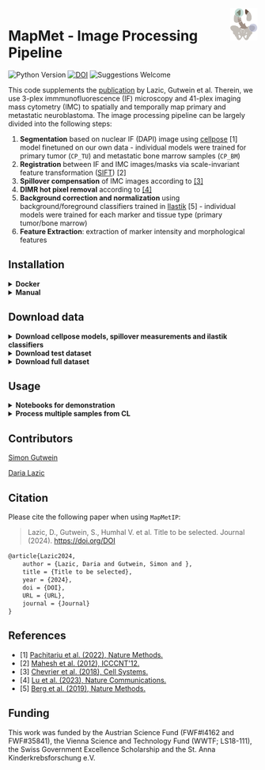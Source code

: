 <img src="https://github.com/TaschnerMandlGroup/MapMetIP/blob/main/docs/img/logo.png" align="right" alt="Logo" width="55" />

# MapMet - Image Processing Pipeline
[comment]: <> (repo-specific shields will work once the repo is online)
![Python Version](https://img.shields.io/badge/python-3.10.9-blue)
[![DOI](https://zenodo.org/badge/DOI/10.5281/zenodo.10801832.svg)](https://doi.org/10.5281/zenodo.10801832)
![Suggestions Welcome](https://img.shields.io/badge/suggestions-welcome-green)

This code supplements the [publication]() by Lazic, Gutwein et al. Therein, we use 3-plex immmunofluorescence (IF) microscopy and 41-plex imaging mass cytometry (IMC) to spatially and temporally map primary and metastatic neuroblastoma. The image processing pipeline can be largely divided into the following steps:
1. **Segmentation** based on nuclear IF (DAPI) image using [cellpose](https://github.com/MouseLand/cellpose) [1] model finetuned on our own data - individual models were trained for primary tumor (`CP_TU`) and metastatic bone marrow samples (`CP_BM`)
2. **Registration** between IF and IMC images/masks via scale-invariant feature transformation ([SIFT](https://ieeexplore.ieee.org/document/6396024)) [2]
3. **Spillover compensation** of IMC images according to [[3]](https://github.com/BodenmillerGroup/cyTOFcompensation)
4. **DIMR hot pixel removal** according to [[4]](https://github.com/PENGLU-WashU/IMC_Denoise)
5. **Background correction and normalization** using background/foreground classifiers trained in [Ilastik](https://github.com/ilastik/ilastik/tree/main) [5] - individual models were trained for each marker and tissue type (primary tumor/bone marrow)
6. **Feature Extraction**: extraction of marker intensity and morphological features

## Installation
 <details>
 <summary><strong>Docker</strong></summary>
  
 Clone the repository.
 ```bash
 git clone https://github.com/TaschnerMandlGroup/MapMetIP.git
 ```
 Build the docker image.
 ```bash
 cd MapMetIP
 docker build -t mapmet_ip .
 ```
 The docker-based implementation assumes that the R-based docker image for spillover compensation was pulled from docker hub. 
 ```bash
 docker image pull lazdaria/spillovercomp
 ```
 Then start the mapmet_ip container, mounting
 - the Docker daemon socket to ensure that the the R-based docker container for spillover compensation can be started from within
 - the MapMetIP project directory and
 - the data volume (`/path/to/data` for storing raw data, models and results)
 
 The R-based docker container is launched by the host's Docker daemon and hence requires the aboslute path to the host data volume (`/absolute/path/to/data`).
 <!--another option is to have the spillover data already in the image and then start the container without mounts - or download the data within image -->
 ```bash
 docker run -e "DOODPATH=</absolute/path/to/data>" -p 8888:8888 -v /var/run/docker.sock:/var/run/docker.sock -v "$(pwd)":/usr/src/app/MapMetIP  -v </path/to/data>:/data -it mapmet_ip
 ```
 </details>
    
 <details>
 <summary><strong>Manual</strong></summary>

 First clone the repository:
 ```bash
 git clone https://github.com/TaschnerMandlGroup/MapMetIP.git
 ```
 It is recommended to install `MapMetIP` into a conda environment together with other necessary packages. If you are new to conda, please refer to these [instructions](https://biapol.github.io/blog/mara_lampert/getting_started_with_mambaforge_and_python/readme.html) first. 
 ```bash
 cd MapMetIP
 conda env create -f env.yml
 ```
 You can then activate the environment:
 ```bash
 conda activate mapmet_ip
 ```
 And install `MapMetIP`
 ```bash
 pip install -e .
 ```
 Then pull R-based image for spillover compensation:
 ```bash
 docker image pull lazdaria/spillovercomp
 ```
 To be able to use DIMR hot-poxel removal, clone the [IMC-Denoise github repository]() to the parent directory of MapMetIP. 
 ```bash
 cd ..
 git clone --branch v1.0.0 https://github.com/PENGLU-WashU/IMC_Denoise.git
 ```
 In case problems with Tensorflow versions, occur, add the path to the IMC_Denoise parent directory to your `~/.bashrc`:
 ```bash
 export PYTHONPATH="${PYTHONPATH}:{pwd}}"
 ```
 </details>
  
## Download data

<details>
 <summary><strong>Download cellpose models, spillover measurements and ilastik classifiers</strong></summary>
 
 In order to be able to use the segmentation, spillover compensation and background correction within `MapMetIP`, the fine-tuned cellpose models, spillover measurements and ilastik-trained background/foreground classifiers have to be downloaded from `zenodo`. 
 <!--also possible like this: zenodo_get 10.5281/zenodo.10801832-->
 Replace `path/to/extract/directory` with the absolute path to the directory, where the data should be stored.
 ```bash
 wget -P <path/to/extract/directory> https://sandbox.zenodo.org/records/34881/files/MapMetIP_models.zip
 unzip <path/to/extract/directory>/MapMetIP_models.zip -d <path/to/extract/directory>
 rm <path/to/extract/directory>/MapMetIP_models.zip
 ```
 </details>
<details>
 <summary><strong>Download test dataset</strong></summary>
 
 We prepared a small test dataset with one representative primary tumor and bone marrow sample to be used in the notebooks for demonstration purposes.
 Replace `path/to/extract/directory` with the absolute path to the directory, where the data should be stored.
 ```bash
 wget -P <path/to/extract/directory> https://sandbox.zenodo.org/records/34881/files/MapMetIP_TestDataset.zip
 unzip <path/to/extract/directory>/MapMetIP_TestDataset.zip -d <path/to/extract/directory>
 rm <path/to/extract/directory>/MapMetIP_TestDataset.zip
 ```
 </details>
<details>
 <summary><strong>Download full dataset</strong></summary>
 
 To process the entire dataset, described in Lazic et al., download the complete dataset. Replace `path/to/extract/directory` with the absolute path to the directory, where the data should be stored.
 ```bash
 wget -P <path/to/extract/directory> https://sandbox.zenodo.org/records/34881/files/MapMet_FullDataset.zip #to be uploaded
 unzip <path/to/extract/directory>/MapMet_FullDataset.zip -d <path/to/extract/directory>
 rm <path/to/extract/directory>/MapMet_FullDataset.zip
 ```
 </details>
  
## Usage

<details>
 <summary><strong>Notebooks for demonstration</strong></summary>
 
 Notebooks, demonstrating each step of the pipeline on the primary tumor sample are provided:
 - Demonstration of pipeline on one representative tumor sample ([tests/process_TU_sample.ipynb](https://github.com/TaschnerMandlGroup/MapMetIP/blob/main/tests/process_TU_sample.ipynb))
 - Demonstration of pipeline on one representative bone marrow sample([tests/process_BM_sample.ipynb](https://github.com/TaschnerMandlGroup/MapMetIP/blob/main/tests/process_BM_sample.ipynb)) 
 </details>
<details>
 <summary><strong>Process multiple samples from CL</strong></summary>
 

 First, make sure the conda environment is activated. 
 ```bash
 conda activate mapmet_ip
 ```
 To run the complete image processing pipeline on a defined sample, run the command below. For Docker-based implementation, adapt paths according to the container's file structure in `/data`.
 ```bash
 cd MapMetIP
 python3 run_all.py -s <sample_name> --data_path <path/to>/MapMetIP_TestDataset/raw_data --model_path <path/to>/MapMetIP_models --save_dir <path/to/save/results> --log_path <path/to/save/logs>
 ```
 To run the complete image processing pipeline on a list of samples, run the command below.
 ```bash
 cd MapMetIP
 python3 run_all.py -s <sample_name1> <sample_2> <sample_name3> --data_path <path/to>/MapMetIP_TestDataset/raw_data --model_path <path/to>/MapMetIP_models --save_dir <path/to/save/results> --log_path <path/to/save/logs>
 ```
 </details>

## Contributors

[Simon Gutwein](https://github.com/SimonBon/)

[Daria Lazic](https://github.com/LazDaria)

## Citation
Please cite the following paper when using `MapMetIP`:

>  Lazic, D., Gutwein, S., Humhal V. et al. Title to be selected. Journal (2024). https://doi.org/DOI

    @article{Lazic2024,
        author = {Lazic, Daria and Gutwein, Simon and },
        title = {Title to be selected},
        year = {2024},
        doi = {DOI},
        URL = {URL},
        journal = {Journal}
    }

## References
- [1] [Pachitariu et al. (2022), Nature Methods.](https://www.nature.com/articles/s41592-022-01663-4)
- [2] [Mahesh et al. (2012), ICCCNT'12.](https://ieeexplore.ieee.org/document/6396024)
- [3] [Chevrier et al. (2018), Cell Systems.](https://doi.org/10.1016/j.cels.2018.02.010)
- [4] [Lu et al. (2023), Nature Communications.](https://www.nature.com/articles/s41467-023-37123-6)
- [5] [Berg et al. (2019), Nature Methods.](https://www.nature.com/articles/s41592-019-0582-9)

## Funding

This work was funded by the Austrian Science Fund (FWF#I4162 and FWF#35841), the Vienna Science and Technology Fund (WWTF; LS18-111), the Swiss Government Excellence Scholarship and the St. Anna Kinderkrebsforschung e.V.

